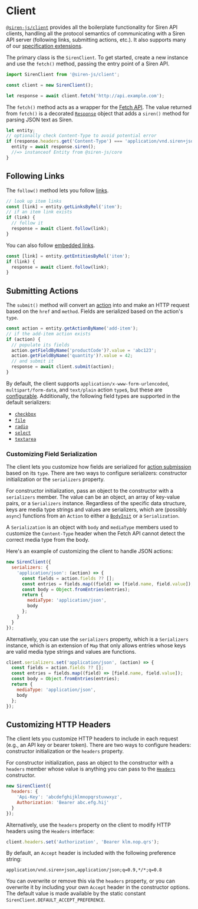 # Client

[`@siren-js/client`](https://github.com/siren-js/client) provides all the
boilerplate functionality for Siren API clients, handling all the protocol
semantics of communicating with a Siren API server (following links,
submitting actions, etc.). It also supports many of our
[specification extensions](https://siren-js.github.io/spec-extensions).

The primary class is the `SirenClient`. To get started, create a new instance
and use the `fetch()` method, passing the entry point of a Siren API.

```js
import SirenClient from '@siren-js/client';

const client = new SirenClient();

let response = await client.fetch('http://api.example.com');
```

The `fetch()` method acts as a wrapper for the [Fetch API][fetch]. The value
returned from `fetch()` is a decorated [`Response`][response] object that adds a
`siren()` method for parsing JSON text as Siren.

[fetch]: https://developer.mozilla.org/en-US/docs/Web/API/Fetch_API
[response]: https://developer.mozilla.org/en-US/docs/Web/API/Response

```js
let entity;
// optionally check Content-Type to avoid potential error
if (response.headers.get('Content-Type') === 'application/vnd.siren+json') {
  entity = await response.siren();
  //=> instanceof Entity from @siren-js/core
}
```

## Following Links

The `follow()` method lets you follow [links][link].

[link]: https://github.com/kevinswiber/siren#links-1

```js
// look up item links
const [link] = entity.getLinksByRel('item');
// if an item link exists
if (link) {
  // follow it
  response = await client.follow(link);
}
```

You can also follow [embedded links][embedded-link].

[embedded-link]: https://github.com/kevinswiber/siren#embedded-link

```js
const [link] = entity.getEntitiesByRel('item');
if (link) {
  response = await client.follow(link);
}
```

## Submitting Actions

The `submit()` method will convert an [action] into and make an HTTP request based on the `href` and `method`. Fields are serialized based on the action's `type`.

[action]: https://github.com/kevinswiber/siren#actions-1
[ext]: https://github.com/siren-js/spec-extensions#action-submission-algorithm

```js
const action = entity.getActionByName('add-item');
// if the add-item action exists
if (action) {
  // populate its fields
  action.getFieldByName('productCode')?.value = 'abc123';
  action.getFieldByName('quantity')?.value = 42;
  // and submit it
  response = await client.submit(action);
}
```

By default, the client supports `application/x-www-form-urlencoded`, `multipart/form-data`, and `text/plain` action `type`s, but these are [configurable](#customizing-field-serialization). Additionally, the following field types are supported in the default serializers:

- [`checkbox`](https://github.com/siren-js/spec-extensions#checkbox-fields)
- [`file`](https://github.com/siren-js/spec-extensions#file-fields)
- [`radio`](https://github.com/siren-js/spec-extensions#radio-fields)
- [`select`](https://github.com/siren-js/spec-extensions#select-fields)
- [`textarea`](https://github.com/siren-js/spec-extensions#textarea-fields)

### Customizing Field Serialization

The client lets you customize how fields are serialized for
[action submission](#submitting-actions) based on its `type`. There are two ways
to configure serializers: constructor initialization or the `serializers`
property.

For constructor initialization, pass an object to the constructor with a
`serializers` member. The value can be an object, an array of key-value pairs,
or a `Serializers` instance. Regardless of the specific data structure, keys are
media type strings and values are serializers, which are (possibly `async`)
functions from an `Action` to either a [`BodyInit`][bodyinit] or a
`Serialization`.

[bodyinit]: https://fetch.spec.whatwg.org/#bodyinit-unions

A `Serialization` is an object with `body` and `mediaType` members used to
customize the `Content-Type` header when the Fetch API cannot detect the correct
media type from the body.

Here's an example of customizing the client to handle JSON actions:

```js
new SirenClient({
  serializers: {
    'application/json': (action) => {
      const fields = action.fields ?? [];
      const entries = fields.map((field) => [field.name, field.value]);
      const body = Object.fromEntries(entries);
      return {
        mediaType: 'application/json',
        body
      };
    }
  }
});
```

Alternatively, you can use the `serializers` property, which is a `Serializers`
instance, which is an extension of `Map` that only allows entries whose keys are
valid media type strings and values are functions.

```js
client.serializers.set('application/json', (action) => {
  const fields = action.fields ?? [];
  const entries = fields.map((field) => [field.name, field.value]);
  const body = Object.fromEntries(entries);
  return {
    mediaType: 'application/json',
    body
  };
});
```

## Customizing HTTP Headers

The client lets you customize HTTP headers to include in each request (e.g., an
API key or bearer token). There are two ways to configure headers: constructor
initialization or the `headers` property.

For constructor initialization, pass an object to the constructor with a
`headers` member whose value is anything you can pass to the
[`Headers`][headers] constructor.

[headers]: https://developer.mozilla.org/en-US/docs/Web/API/Headers

```js
new SirenClient({
  headers: {
    'Api-Key': 'abcdefghijklmnopqrstuvwxyz',
    Authorization: 'Bearer abc.efg.hij'
  }
});
```

Alternatively, use the `headers` property on the client to modify HTTP headers
using the `Headers` interface:

```js
client.headers.set('Authorization', 'Bearer klm.nop.qrs');
```

By default, an `Accept` header is included with the following preference string:

```text
application/vnd.siren+json,application/json;q=0.9,*/*;q=0.8
```

You can overwrite or remove this via the `headers` property, or you can
overwrite it by including your own `Accept` header in the constructor options.
The default value is made available by the static constant
`SirenClient.DEFAULT_ACCEPT_PREFERENCE`.
